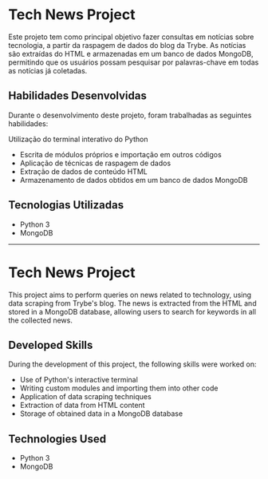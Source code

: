 # Tech News Project

Este projeto tem como principal objetivo fazer consultas em notícias sobre tecnologia, a partir da raspagem de dados do blog da Trybe. As notícias são extraídas do HTML e armazenadas em um banco de dados MongoDB, permitindo que os usuários possam pesquisar por palavras-chave em todas as notícias já coletadas.

## Habilidades Desenvolvidas

Durante o desenvolvimento deste projeto, foram trabalhadas as seguintes habilidades:

Utilização do terminal interativo do Python
* Escrita de módulos próprios e importação em outros códigos
* Aplicação de técnicas de raspagem de dados
* Extração de dados de conteúdo HTML
* Armazenamento de dados obtidos em um banco de dados MongoDB

## Tecnologias Utilizadas

* Python 3
* MongoDB

__________________________________________________________________________________________________________________________________________________________

# Tech News Project

This project aims to perform queries on news related to technology, using data scraping from Trybe's blog. The news is extracted from the HTML and stored in a MongoDB database, allowing users to search for keywords in all the collected news.

## Developed Skills

During the development of this project, the following skills were worked on:

* Use of Python's interactive terminal
* Writing custom modules and importing them into other code
* Application of data scraping techniques
* Extraction of data from HTML content
* Storage of obtained data in a MongoDB database

## Technologies Used

* Python 3
* MongoDB

